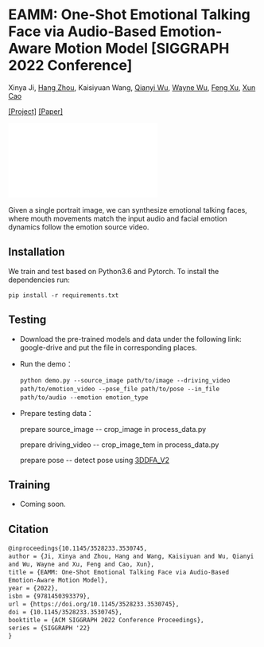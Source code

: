 # EAMM:  One-Shot Emotional Talking Face via Audio-Based Emotion-Aware Motion Model [SIGGRAPH 2022 Conference]

Xinya Ji, [Hang Zhou](https://hangz-nju-cuhk.github.io/), Kaisiyuan Wang, [Qianyi Wu](https://wuqianyi.top/), [Wayne Wu](http://wywu.github.io/), [Feng Xu](http://xufeng.site/), [Xun Cao](https://cite.nju.edu.cn/People/Faculty/20190621/i5054.html)

[[Project]](https://jixinya.github.io/projects/EAMM/)    [[Paper]](https://arxiv.org/abs/2205.15278)    

![visualization](demo/teaser.pdf)

Given a single portrait image, we can synthesize emotional talking faces, where mouth movements match the input audio and facial emotion dynamics follow the emotion source video.

## Installation

We train and test based on Python3.6 and Pytorch. To install the dependencies run:

```
pip install -r requirements.txt
```

## Testing

- Download the pre-trained models and data under the following link: google-drive and put the file in corresponding places.

- Run the demo：
  
  `python demo.py --source_image path/to/image --driving_video path/to/emotion_video --pose_file path/to/pose --in_file path/to/audio --emotion emotion_type`
  
- Prepare testing data：

  prepare source_image -- crop_image in process_data.py

  prepare driving_video -- crop_image_tem in process_data.py

  prepare pose -- detect pose using [3DDFA_V2](https://github.com/cleardusk/3DDFA_V2)

## Training

- Coming soon.     

## Citation

```
@inproceedings{10.1145/3528233.3530745,
author = {Ji, Xinya and Zhou, Hang and Wang, Kaisiyuan and Wu, Qianyi and Wu, Wayne and Xu, Feng and Cao, Xun},
title = {EAMM: One-Shot Emotional Talking Face via Audio-Based Emotion-Aware Motion Model},
year = {2022},
isbn = {9781450393379},
url = {https://doi.org/10.1145/3528233.3530745},
doi = {10.1145/3528233.3530745},
booktitle = {ACM SIGGRAPH 2022 Conference Proceedings},
series = {SIGGRAPH '22}
}


```

